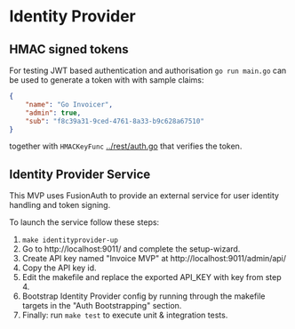 # Identity Provider

## HMAC signed tokens

For testing JWT based authentication and authorisation `go run main.go` can be used to generate a token with with sample claims:

```json
{
    "name": "Go Invoicer",
    "admin": true,
    "sub": "f8c39a31-9ced-4761-8a33-b9c628a67510"
}
```

together with `HMACKeyFunc` [../rest/auth.go](rest/auth.go) that verifies the token.

## Identity Provider Service

This MVP uses FusionAuth to provide an external service for user identity handling and token signing.

To launch the service follow these steps:

1. `make identityprovider-up`
1. Go to http://localhost:9011/ and complete the setup-wizard.
1. Create API key named "Invoice MVP" at http://localhost:9011/admin/api/
1. Copy the API key id.
1. Edit the makefile and replace the exported API_KEY with key from step 4.
1. Bootstrap Identity Provider config by running through the makefile targets in the "Auth Bootstrapping" section.
1. Finally: run `make test` to execute unit & integration tests.
